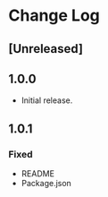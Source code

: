 # Change Log

## [Unreleased]

## 1.0.0
- Initial release.

## 1.0.1
### Fixed
- README
- Package.json
